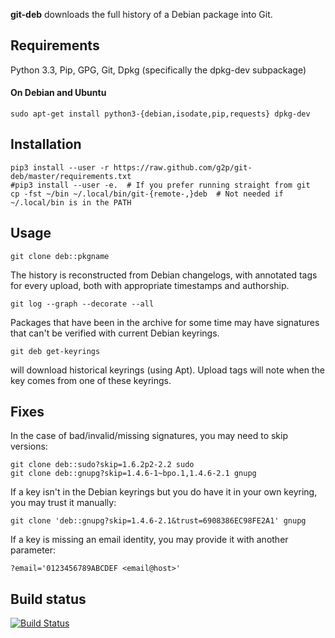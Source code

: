 **git-deb** downloads the full history of a Debian package into Git.

## Requirements

Python 3.3, Pip, GPG, Git, Dpkg (specifically the dpkg-dev subpackage)

#### On Debian and Ubuntu

    sudo apt-get install python3-{debian,isodate,pip,requests} dpkg-dev

## Installation

    pip3 install --user -r https://raw.github.com/g2p/git-deb/master/requirements.txt
    #pip3 install --user -e.  # If you prefer running straight from git
    cp -fst ~/bin ~/.local/bin/git-{remote-,}deb  # Not needed if ~/.local/bin is in the PATH

## Usage

    git clone deb::pkgname

The history is reconstructed from Debian changelogs, with
annotated tags for every upload, both with appropriate
timestamps and authorship.

    git log --graph --decorate --all

Packages that have been in the archive for some time may have
signatures that can't be verified with current Debian keyrings.

    git deb get-keyrings

will download historical keyrings (using Apt).
Upload tags will note when the key comes from
one of these keyrings.

## Fixes

In the case of bad/invalid/missing signatures, you may need to skip versions:

    git clone deb::sudo?skip=1.6.2p2-2.2 sudo
    git clone deb::gnupg?skip=1.4.6-1~bpo.1,1.4.6-2.1 gnupg

If a key isn't in the Debian keyrings but you do have it in your own keyring,
you may trust it manually:

    git clone 'deb::gnupg?skip=1.4.6-2.1&trust=6908386EC98FE2A1' gnupg

If a key is missing an email identity, you may provide it with another parameter:

    ?email='0123456789ABCDEF <email@host>'

## Build status

[![Build Status](https://travis-ci.org/g2p/git-deb.png)](https://travis-ci.org/g2p/git-deb)

